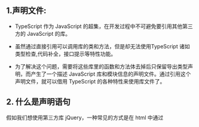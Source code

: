 ## 1.声明文件:

 - TypeScript 作为 JavaScript 的超集，在开发过程中不可避免要引用其他第三方的 JavaScript 的库。
  

 
 - 虽然通过直接引用可以调用库的类和方法，但是却无法使用TypeScript 诸如类型检查,代码补全，接口提示等特性功能。


 
 - 为了解决这个问题，需要将这些库里的函数和方法体去掉后只保留导出类型声明，而产生了一个描述 JavaScript 库和模块信息的声明文件。通过引用这个声明文件，就可以借用 TypeScript 的各种特性来使用库文件了。


## 2. 什么是声明语句
假如我们想使用第三方库 jQuery，一种常见的方式是在 html 中通过<script> 标签引入 jQuery，然后就可以使用全局变量 $ 或 jQuery 了。如：
```
$('body')

```

但是在 ts 中，编译器并不知道 $ 或 jQuery 是什么东西:
```javascript
$('body') //Cannot find name '$'. Do you need to install type definitions for jQuery? Try `npm i @types/jquery`.
```

这时，我们需要使用 declare var 来定义它的类型:

```javascript
declare var $: (selector: string) => any;
$('body')
```

declare var 并没有真的定义一个变量，只是定义了全局变量 $ 的类型，仅仅会用于编译时的检查，在编译结果中会被删除。



## 3.什么是声明文件

通常我们会把声明语句放到一个单独的文件（index.d.ts）中，这就是声明文件：

```javascript
interface myInfoType {
    name?: string;
    age?: number;
    [params:string]: any;
}
declare const myInfo: myInfoType;
declare const $: (selector: string) => any;

//声明文件必须以.d.ts为后缀。

```


## 第三方声明文件
我们可以直接下载下来使用，但是更推荐的是使用 @types 统一管理第三方库的声明文件。

@types 的使用方式很简单，直接用 npm 安装对应的声明模块即可，以 jQuery 举例：

```javascript
npm install @types/jquery --save-dev
```


## 书写声明文件
在不同的场景下，声明文件的内容和使用方式会有所区别。

库的使用场景主要有以下几种：

- 全局变量：通过 <script> 标签引入第三方库，注入全局变量
- npm 包：通过 import foo from 'foo' 导入，符合 ES6 模块规范
- UMD 库：既可以通过 <script> 标签引入，又可以通过 import 导入
- 直接扩展全局变量：通过 <script> 标签引入后，改变一个全局变量的结构
- 在 npm 包或 UMD 库中扩展全局变量：引用 npm 包或 UMD 库后，改变一个全局变量的结构
- 模块插件：通过 <script> 或 import 导入后，改变另一个模块的结构
- 直接扩展全局变量：通过 <script> 标签引入后，改变一个全局变量的结构




## declare var/const/let
用来定义一个全局变量的类型;

```javascript
interface myInfoType {
    name?: string;
    age?: number;
    [params:string]: any;
}
declare var myInfo:myInfoType;
declare let myInfo:myInfoType;
declare const myInfo:myInfoType; //此时全局变量是一个常量不允许修改
// 一般来说，全局变量都是禁止修改的常量，所以大部分情况都应该使用 const 而不是 var 或 let。
```


需要注意的是，声明语句中只能定义类型，切勿在声明语句中定义具体的实现
```javascript
declare const test = function(para) {
    return para;
}
//An implementation cannot be declared in ambient contexts.
```

## declare function 用来定义全局函数的类型

```javascript
declare function test(para: string):any;
```

```javascript
统一也是只能定义类型 不能定义具体实现；
declare function test(para: string):any{
    return para;
//An implementation cannot be declared in ambient contexts.ts(1183)
```


## declare class
当全局变量是一个类的时候，我们用 declare class 来定义它的类型

```javascript

declare class student {
    name: string;
    constructor(name: string);
    hello(): string;

```

同样的，declare class 语句也只能用来定义类型，不能用来定义具体的实现，比如定义 hello` 方法的具体实现则会报错：

```javascript

declare class student {
    name: string;
    constructor(name: string);
    hello(){
        return this.name;
    };
}
//An implementation cannot be declared in ambient contexts.ts(1183)
```


## declare namespace
namespace 是 ts 早期时为了解决模块化而创造的关键字，中文称为命名空间。

namespace本质上是带有名字的js对象

随着 ES6 的广泛应用，现在已经不建议再使用 ts 中的 namespace，而推荐使用 ES6 的模块化方案了，故我们不再需要学习 namespace 的使用了。

namespace 被淘汰了，但是在声明文件中，declare namespace 还是比较常用的，它用来表示全局变量是一个对象，包含很多子属性。

```javascript
declare namespace jQuery {
    function ajax(url: string, settings?: any): void;
}
```


## 防止命名冲突
暴露在最外层的 interface 或 type 会作为全局类型作用于整个项目中，我们应该尽可能的减少全局变量或全局类型的数量。故最好将他们放到 namespace 下

```javascript
declare namespace fetchSetting {
    interface fetchOptions {
        method?: 'GET' | 'POST';
        credentials?: string;
        [params: string]: any;
    }
}
let options: fetchSetting.fetchOptions = {
    method: 'GET',
    credentials: 'include'
}
```
